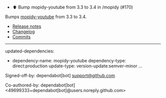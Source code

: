 - ⬆️ Bump mopidy-youtube from 3.3 to 3.4 in /mopidy (#170)

Bumps [mopidy-youtube](https://github.com/natumbri/mopidy-youtube) from 3.3 to 3.4.
- [Release notes](https://github.com/natumbri/mopidy-youtube/releases)
- [Changelog](https://github.com/natumbri/mopidy-youtube/blob/develop/CHANGELOG.rst)
- [Commits](https://github.com/natumbri/mopidy-youtube/compare/v3.3...v3.4)

---
updated-dependencies:
- dependency-name: mopidy-youtube
  dependency-type: direct:production
  update-type: version-update:semver-minor
...

Signed-off-by: dependabot[bot] <support@github.com>

Co-authored-by: dependabot[bot] <49699333+dependabot[bot]@users.noreply.github.com>
